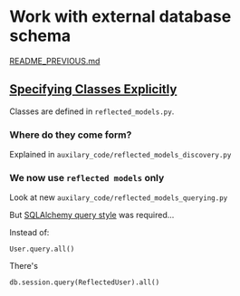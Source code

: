 # Work with external database schema

[README_PREVIOUS.md](./README_PREVIOUS.md)

## [Specifying Classes Explicitly](https://docs.sqlalchemy.org/en/13/orm/extensions/automap.html#specifying-classes-explicitly)
Classes are defined in `reflected_models.py`.

### Where do they come form?
Explained in `auxilary_code/reflected_models_discovery.py`


### We now use `reflected models` **only**

Look at new `auxilary_code/reflected_models_querying.py`

But [SQLAlchemy query style](https://docs.sqlalchemy.org/en/14/orm/session_basics.html#querying-1-x-style)
was required...

Instead of:
```
User.query.all()
```

There's
```
db.session.query(ReflectedUser).all()
```
